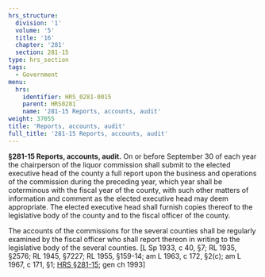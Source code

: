 ```yaml
---
hrs_structure:
  division: '1'
  volume: '5'
  title: '16'
  chapter: '281'
  section: 281-15
type: hrs_section
tags:
  - Government
menu:
  hrs:
    identifier: HRS_0281-0015
    parent: HRS0281
    name: '281-15 Reports, accounts, audit'
weight: 37055
title: 'Reports, accounts, audit'
full_title: '281-15 Reports, accounts, audit'
---
```

**§281-15 Reports, accounts, audit.** On or before September 30 of each year the chairperson of the liquor commission shall submit to the elected executive head of the county a full report upon the business and operations of the commission during the preceding year, which year shall be coterminous with the fiscal year of the county, with such other matters of information and comment as the elected executive head may deem appropriate. The elected executive head shall furnish copies thereof to the legislative body of the county and to the fiscal officer of the county.

The accounts of the commissions for the several counties shall be regularly examined by the fiscal officer who shall report thereon in writing to the legislative body of the several counties. [L Sp 1933, c 40, §7; RL 1935, §2576; RL 1945, §7227; RL 1955, §159-14; am L 1963, c 172, §2(c); am L 1967, c 171, §1; [HRS §281-15](/title-16/chapter-281/section-281-15/); gen ch 1993]